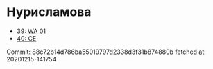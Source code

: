 # Нурисламова
- [39: WA 01](39.md)
- [40: CE](40.md)

Commit: 88c72b14d786ba55019797d2338d3f31b874880b
 fetched at: 20201215-141754
